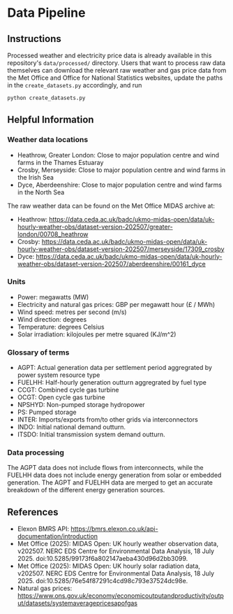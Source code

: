 # Data Pipeline

## Instructions

Processed weather and electricity price data is already available in this repository's `data/processed/` directory. Users that want to  process raw data themselves can download the relevant raw weather and gas price data from the Met Office and Office for National Statistics websites, update the paths in the `create_datasets.py` accordingly, and run
```bash
python create_datasets.py
```

## Helpful Information

### Weather data locations

- Heathrow, Greater London: Close to major population centre and wind farms in the Thames Estuaray
- Crosby, Merseyside: Close to major population centre and wind farms in the Irish Sea
- Dyce, Aberdeenshire: Close to major population centre and wind farms in the North Sea

The raw weather data can be found on the Met Office MIDAS archive at:
- Heathrow: https://data.ceda.ac.uk/badc/ukmo-midas-open/data/uk-hourly-weather-obs/dataset-version-202507/greater-london/00708_heathrow
- Crosby: https://data.ceda.ac.uk/badc/ukmo-midas-open/data/uk-hourly-weather-obs/dataset-version-202507/merseyside/17309_crosby
- Dyce: https://data.ceda.ac.uk/badc/ukmo-midas-open/data/uk-hourly-weather-obs/dataset-version-202507/aberdeenshire/00161_dyce

### Units

- Power: megawatts (MW)
- Electricity and natural gas prices: GBP per megawatt hour (£ / MWh)
- Wind speed: metres per second (m/s)
- Wind direction: degrees
- Temperature: degrees Celsius
- Solar irradiation: kilojoules per metre squared (KJ/m^2)

### Glossary of terms

- AGPT: Actual generation data per settlement period aggregrated by power system resource type
- FUELHH: Half-hourly generation outturn aggregrated by fuel type
- CCGT: Combined cycle gas turbine
- OCGT: Open cycle gas turbine
- NPSHYD: Non-pumped storage hydropower
- PS: Pumped storage
- INTER:  Imports/exports from/to other grids via interconnectors
- INDO: Initial national demand outturn.
- ITSDO: Initial transmission system demand outturn.

### Data processing

The AGPT data does not include flows from interconnects, while the FUELHH data does not include energy generation from solar or embedded generation. The AGPT and FUELHH data are merged to get an accurate breakdown of the different energy generation sources.

## References

- Elexon BMRS API: https://bmrs.elexon.co.uk/api-documentation/introduction
- Met Office (2025): MIDAS Open: UK hourly weather observation data, v202507. NERC EDS Centre for Environmental Data Analysis, 18 July 2025. doi:10.5285/99173f6a802147aeba430d96d2bb3099.
- Met Office (2025): MIDAS Open: UK hourly solar radiation data, v202507. NERC EDS Centre for Environmental Data Analysis, 18 July 2025. doi:10.5285/76e54f87291c4cd98c793e37524dc98e.
- Natural gas prices: https://www.ons.gov.uk/economy/economicoutputandproductivity/output/datasets/systemaveragepricesapofgas